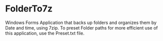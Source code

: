 # FolderTo7z
Windows Forms Application that backs up folders and organizes them by Date and time, using 7zip. 
To preset Folder paths for more efficient use of this application, use the Preset.txt file.

